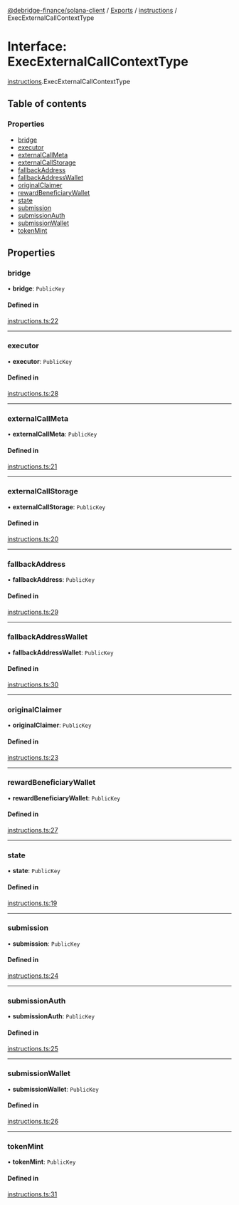 [@debridge-finance/solana-client](../README.md) / [Exports](../modules.md) / [instructions](../modules/instructions.md) / ExecExternalCallContextType

# Interface: ExecExternalCallContextType

[instructions](../modules/instructions.md).ExecExternalCallContextType

## Table of contents

### Properties

- [bridge](instructions.ExecExternalCallContextType.md#bridge)
- [executor](instructions.ExecExternalCallContextType.md#executor)
- [externalCallMeta](instructions.ExecExternalCallContextType.md#externalcallmeta)
- [externalCallStorage](instructions.ExecExternalCallContextType.md#externalcallstorage)
- [fallbackAddress](instructions.ExecExternalCallContextType.md#fallbackaddress)
- [fallbackAddressWallet](instructions.ExecExternalCallContextType.md#fallbackaddresswallet)
- [originalClaimer](instructions.ExecExternalCallContextType.md#originalclaimer)
- [rewardBeneficiaryWallet](instructions.ExecExternalCallContextType.md#rewardbeneficiarywallet)
- [state](instructions.ExecExternalCallContextType.md#state)
- [submission](instructions.ExecExternalCallContextType.md#submission)
- [submissionAuth](instructions.ExecExternalCallContextType.md#submissionauth)
- [submissionWallet](instructions.ExecExternalCallContextType.md#submissionwallet)
- [tokenMint](instructions.ExecExternalCallContextType.md#tokenmint)

## Properties

### bridge

• **bridge**: `PublicKey`

#### Defined in

[instructions.ts:22](https://github.com/debridge-finance/solana-contracts-client/blob/1b61583/src/instructions.ts#L22)

___

### executor

• **executor**: `PublicKey`

#### Defined in

[instructions.ts:28](https://github.com/debridge-finance/solana-contracts-client/blob/1b61583/src/instructions.ts#L28)

___

### externalCallMeta

• **externalCallMeta**: `PublicKey`

#### Defined in

[instructions.ts:21](https://github.com/debridge-finance/solana-contracts-client/blob/1b61583/src/instructions.ts#L21)

___

### externalCallStorage

• **externalCallStorage**: `PublicKey`

#### Defined in

[instructions.ts:20](https://github.com/debridge-finance/solana-contracts-client/blob/1b61583/src/instructions.ts#L20)

___

### fallbackAddress

• **fallbackAddress**: `PublicKey`

#### Defined in

[instructions.ts:29](https://github.com/debridge-finance/solana-contracts-client/blob/1b61583/src/instructions.ts#L29)

___

### fallbackAddressWallet

• **fallbackAddressWallet**: `PublicKey`

#### Defined in

[instructions.ts:30](https://github.com/debridge-finance/solana-contracts-client/blob/1b61583/src/instructions.ts#L30)

___

### originalClaimer

• **originalClaimer**: `PublicKey`

#### Defined in

[instructions.ts:23](https://github.com/debridge-finance/solana-contracts-client/blob/1b61583/src/instructions.ts#L23)

___

### rewardBeneficiaryWallet

• **rewardBeneficiaryWallet**: `PublicKey`

#### Defined in

[instructions.ts:27](https://github.com/debridge-finance/solana-contracts-client/blob/1b61583/src/instructions.ts#L27)

___

### state

• **state**: `PublicKey`

#### Defined in

[instructions.ts:19](https://github.com/debridge-finance/solana-contracts-client/blob/1b61583/src/instructions.ts#L19)

___

### submission

• **submission**: `PublicKey`

#### Defined in

[instructions.ts:24](https://github.com/debridge-finance/solana-contracts-client/blob/1b61583/src/instructions.ts#L24)

___

### submissionAuth

• **submissionAuth**: `PublicKey`

#### Defined in

[instructions.ts:25](https://github.com/debridge-finance/solana-contracts-client/blob/1b61583/src/instructions.ts#L25)

___

### submissionWallet

• **submissionWallet**: `PublicKey`

#### Defined in

[instructions.ts:26](https://github.com/debridge-finance/solana-contracts-client/blob/1b61583/src/instructions.ts#L26)

___

### tokenMint

• **tokenMint**: `PublicKey`

#### Defined in

[instructions.ts:31](https://github.com/debridge-finance/solana-contracts-client/blob/1b61583/src/instructions.ts#L31)
